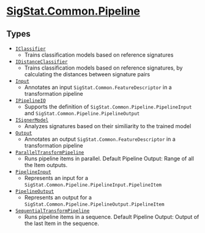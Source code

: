 # [SigStat.Common.Pipeline](./README.md)

## Types

- [`IClassifier`](./IClassifier.md)
	- Trains classification models based on reference signatures
- [`IDistanceClassifier`](./IDistanceClassifier.md)
	- Trains classification models based on reference signatures, by calculating the distances between signature pairs
- [`Input`](./Input.md)
	- Annotates an input `SigStat.Common.FeatureDescriptor` in a transformation pipeline
- [`IPipelineIO`](./IPipelineIO.md)
	- Supports the definition of `SigStat.Common.Pipeline.PipelineInput` and `SigStat.Common.Pipeline.PipelineOutput`
- [`ISignerModel`](./ISignerModel.md)
	- Analyzes signatures based on their similiarity to the trained model
- [`Output`](./Output.md)
	- Annotates an output `SigStat.Common.FeatureDescriptor` in a transformation pipeline
- [`ParallelTransformPipeline`](./ParallelTransformPipeline.md)
	- Runs pipeline items in parallel.  <para>Default Pipeline Output: Range of all the Item outputs.</para>
- [`PipelineInput`](./PipelineInput.md)
	- Represents an input for a `SigStat.Common.Pipeline.PipelineInput.PipelineItem`
- [`PipelineOutput`](./PipelineOutput.md)
	- Represents an output for a `SigStat.Common.Pipeline.PipelineOutput.PipelineItem`
- [`SequentialTransformPipeline`](./SequentialTransformPipeline.md)
	- Runs pipeline items in a sequence.  <para>Default Pipeline Output: Output of the last Item in the sequence.</para>

